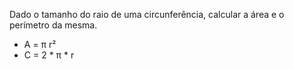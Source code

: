 Dado o tamanho do raio de uma circunferência, calcular a área e o perímetro da mesma.
- A = π r²
- C = 2 * π * r